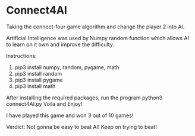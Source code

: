 # Connect4AI

Taking the connect-four game algorithm and change the player 2 into AI.

Artificial Intelligence was used by Numpy random function which allows AI to learn on it own and improve the difficulty.

Instructions:
1) pip3 install numpy, random, pygame, math
2) pip3 install random
3) pip3 install pygame
4) pip3 install math

After installing the required packages, run the program python3 connect4AI.py
Voila and Enjoy!

I have played this game and won 3 out of 10 games!

Verdict: Not gonna be easy to beat AI! Keep on trying to beat!
